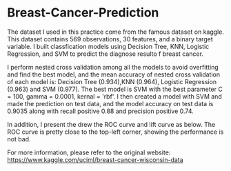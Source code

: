 # Breast-Cancer-Prediction

The dataset I used in this practice come from the famous dataset on kaggle. This dataset contains 569 observations, 30 features, and a binary target variable.
I built classfication models using Decision Tree, KNN, Logistic Regression, and SVM to predict the diagnose resulto f breast cancer.

I perform nested cross validation among all the models to avoid overfitting and find the best model, and the mean accuracy of nested cross validation of each model is: Decision Tree (0.934),KNN (0.964), Logistic Regression (0.963) and SVM (0.977). 
The best model is SVM with the best parameter C = 100, gamma = 0.0001, kernal = 'rbf'. I then created a model with SVM and made the prediction on test data, and the model accuracy on test data is 0.9035 along with recall positive 0.88 and precision positive 0.74.

In addition, I present the drew the ROC curve and lift curve as below. The ROC curve is pretty close to the top-left corner, showing the performance is not bad.

For more information, please refer to the original website: https://www.kaggle.com/uciml/breast-cancer-wisconsin-data

